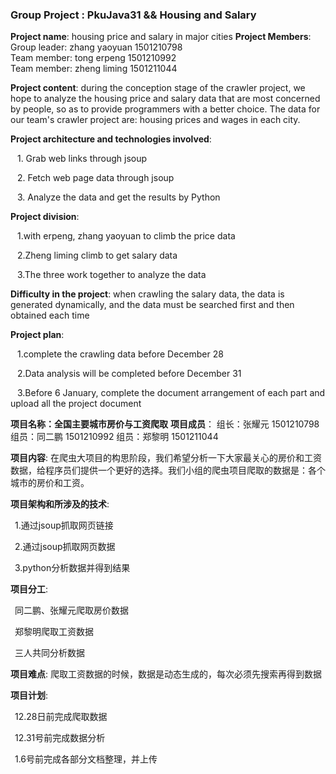 ### Group Project : PkuJava31 && Housing and Salary


**Project name**: housing price and salary in major cities
**Project Members**:
Group leader: zhang yaoyuan 1501210798  
Team member: tong erpeng 1501210992  
Team member: zheng liming 1501211044


**Project content**: during the conception stage of the crawler project, we hope to analyze the housing price and salary data that are most concerned by people, so as to provide programmers with a better choice. The data for our team's crawler project are: housing prices and wages in each city.



**Project architecture and technologies involved**:

&ensp; 1. Grab web links through jsoup

&ensp; 2. Fetch web page data through jsoup

&ensp; 3. Analyze the data and get the results by Python


**Project division**: 

&ensp; 1.with erpeng, zhang yaoyuan to climb the price data

&ensp; 2.Zheng liming climb to get salary data

&ensp; 3.The three work together to analyze the data



**Difficulty in the project**: when crawling the salary data, the data is generated dynamically, and the data must be searched first and then obtained each time



**Project plan**: 

&ensp; 1.complete the crawling data before December 28

&ensp; 2.Data analysis will be completed before December 31

&ensp; 3.Before 6 January, complete the document arrangement of each part and upload all the project document






**项目名称：全国主要城市房价与工资爬取**
**项目成员**：
组长：张耀元 1501210798 
组员：同二鹏 1501210992 
组员：郑黎明 1501211044 


**项目内容**: 在爬虫大项目的构思阶段，我们希望分析一下大家最关心的房价和工资数据，给程序员们提供一个更好的选择。我们小组的爬虫项目爬取的数据是：各个城市的房价和工资。



**项目架构和所涉及的技术**:

&ensp;1.通过jsoup抓取网页链接  

&ensp;2.通过jsoup抓取网页数据

&ensp;3.python分析数据并得到结果


          
**项目分工**:

&ensp;同二鹏、张耀元爬取房价数据 

&ensp;郑黎明爬取工资数据

&ensp;三人共同分析数据



**项目难点**: 爬取工资数据的时候，数据是动态生成的，每次必须先搜索再得到数据



**项目计划**:

&ensp;12.28日前完成爬取数据

&ensp;12.31号前完成数据分析

&ensp;1.6号前完成各部分文档整理，并上传
         
         

